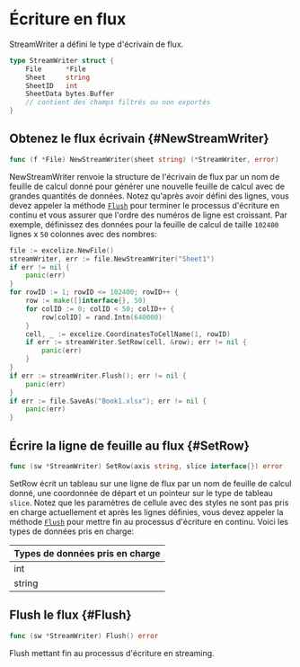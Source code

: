 # Écriture en flux

StreamWriter a défini le type d'écrivain de flux.

```go
type StreamWriter struct {
    File      *File
    Sheet     string
    SheetID   int
    SheetData bytes.Buffer
    // contient des champs filtrés ou non exportés
}
```

## Obtenez le flux écrivain {#NewStreamWriter}

```go
func (f *File) NewStreamWriter(sheet string) (*StreamWriter, error)
```

NewStreamWriter renvoie la structure de l'écrivain de flux par un nom de feuille de calcul donné pour générer une nouvelle feuille de calcul avec de grandes quantités de données. Notez qu'après avoir défini des lignes, vous devez appeler la méthode [`Flush`](stream.md#Flush) pour terminer le processus d'écriture en continu et vous assurer que l'ordre des numéros de ligne est croissant. Par exemple, définissez des données pour la feuille de calcul de taille `102400` lignes x `50` colonnes avec des nombres:

```go
file := excelize.NewFile()
streamWriter, err := file.NewStreamWriter("Sheet1")
if err != nil {
    panic(err)
}
for rowID := 1; rowID <= 102400; rowID++ {
    row := make([]interface{}, 50)
    for colID := 0; colID < 50; colID++ {
        row[colID] = rand.Intn(640000)
    }
    cell, _ := excelize.CoordinatesToCellName(1, rowID)
    if err := streamWriter.SetRow(cell, &row); err != nil {
        panic(err)
    }
}
if err := streamWriter.Flush(); err != nil {
    panic(err)
}
if err := file.SaveAs("Book1.xlsx"); err != nil {
    panic(err)
}
```

## Écrire la ligne de feuille au flux {#SetRow}

```go
func (sw *StreamWriter) SetRow(axis string, slice interface{}) error
```

SetRow écrit un tableau sur une ligne de flux par un nom de feuille de calcul donné, une coordonnée de départ et un pointeur sur le type de tableau `slice`. Notez que les paramètres de cellule avec des styles ne sont pas pris en charge actuellement et après les lignes définies, vous devez appeler la méthode [`Flush`](stream.md#Flush) pour mettre fin au processus d'écriture en continu. Voici les types de données pris en charge:

|Types de données pris en charge|
|---|
|int|
|string|

## Flush le flux {#Flush}

```go
func (sw *StreamWriter) Flush() error
```

Flush mettant fin au processus d'écriture en streaming.
